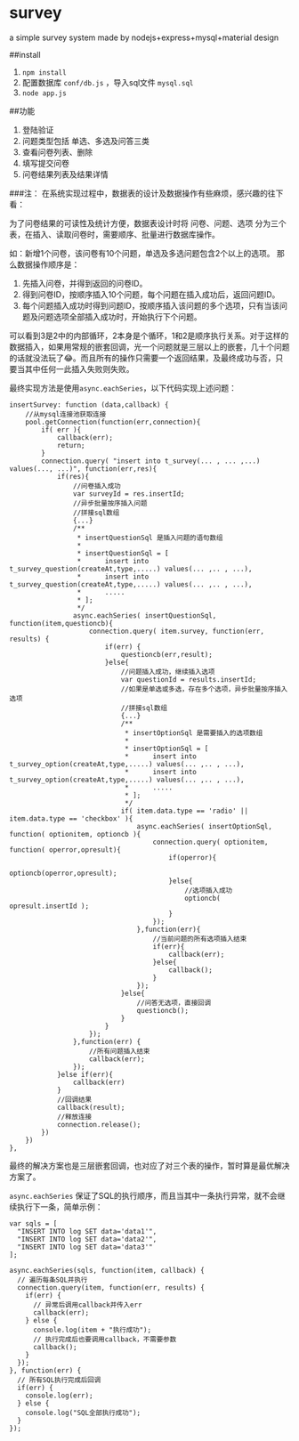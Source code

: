 # survey
a simple survey system made by nodejs+express+mysql+material design

##install
1. `npm install`
2. 配置数据库 `conf/db.js` ，导入sql文件 `mysql.sql`
3. `node app.js`

##功能
1. 登陆验证
1. 问题类型包括 单选、多选及问答三类
2. 查看问卷列表、删除
3. 填写提交问卷
4. 问卷结果列表及结果详情

###注：
在系统实现过程中，数据表的设计及数据操作有些麻烦，感兴趣的往下看：

为了问卷结果的可读性及统计方便，数据表设计时将 问卷、问题、选项 分为三个表，在插入、读取问卷时，需要顺序、批量进行数据库操作。

如：新增1个问卷，该问卷有10个问题，单选及多选问题包含2个以上的选项。
那么数据操作顺序是：
1. 先插入问卷，并得到返回的问卷ID。
2. 得到问卷ID，按顺序插入10个问题，每个问题在插入成功后，返回问题ID。
3. 每个问题插入成功时得到问题ID，按顺序插入该问题的多个选项，只有当该问题及问题选项全部插入成功时，开始执行下个问题。

可以看到3是2中的内部循环，2本身是个循环，1和2是顺序执行关系。对于这样的数据插入，如果用常规的嵌套回调，光一个问题就是三层以上的嵌套，几十个问题的话就没法玩了😂。而且所有的操作只需要一个返回结果，及最终成功与否，只要当其中任何一此插入失败则失败。

最终实现方法是使用`async.eachSeries`，以下代码实现上述问题：

```
insertSurvey: function (data,callback) {
	//从mysql连接池获取连接
	pool.getConnection(function(err,connection){
		if( err ){
			callback(err);
			return;
		}
		connection.query( "insert into t_survey(... , ... ,...) values(..., ...)", function(err,res){
			if(res){
				//问卷插入成功
				var surveyId = res.insertId;
				//异步批量按序插入问题
				//拼接sql数组
				{...}
				/**
				 * insertQuestionSql 是插入问题的语句数组
				 * 
				 * insertQuestionSql = [
				 * 		insert into t_survey_question(createAt,type,.....) values(... ,.. , ...),
				 * 		insert into t_survey_question(createAt,type,.....) values(... ,.. , ...),
				 * 		.....
				 * ];
				 */
				async.eachSeries( insertQuestionSql, function(item,questioncb){
					connection.query( item.survey, function(err, results) {
						if(err) {
							questioncb(err,result);
						}else{
							//问题插入成功，继续插入选项
							var questionId = results.insertId;
							//如果是单选或多选，存在多个选项，异步批量按序插入选项
							//拼接sql数组
							{...}
							/**
							 * insertOptionSql 是需要插入的选项数组
							 * 
							 * insertOptionSql = [
							 * 		insert into t_survey_option(createAt,type,.....) values(... ,.. , ...),
							 * 		insert into t_survey_option(createAt,type,.....) values(... ,.. , ...),
							 * 		.....
							 * ];
							 */
							if( item.data.type == 'radio' || item.data.type == 'checkbox' ){
								async.eachSeries( insertOptionSql, function( optionitem, optioncb ){
									connection.query( optionitem, function( operror,opresult){
										if(operror){
											optioncb(operror,opresult);
										}else{
											//选项插入成功
											optioncb( opresult.insertId );
										}
									});
								},function(err){
									//当前问题的所有选项插入结束
									if(err){
										callback(err);
									}else{
										callback();
									}
								});
							}else{
								//问答无选项，直接回调
								questioncb();
							}
						}
					});
				},function(err) {
					//所有问题插入结束
					callback(err);
				});
			}else if(err){
				callback(err)
			}
			//回调结果
			callback(result);
			//释放连接 
            connection.release();
		})
	})
},
```
最终的解决方案也是三层嵌套回调，也对应了对三个表的操作，暂时算是最优解决方案了。

`async.eachSeries` 保证了SQL的执行顺序，而且当其中一条执行异常，就不会继续执行下一条，简单示例：

```
var sqls = [
  "INSERT INTO log SET data='data1'",
  "INSERT INTO log SET data='data2'",
  "INSERT INTO log SET data='data3'"
];

async.eachSeries(sqls, function(item, callback) {
  // 遍历每条SQL并执行
  connection.query(item, function(err, results) {
    if(err) {
      // 异常后调用callback并传入err
      callback(err);
    } else {
      console.log(item + "执行成功");
      // 执行完成后也要调用callback，不需要参数
      callback();
    }
  });
}, function(err) {
  // 所有SQL执行完成后回调
  if(err) {
    console.log(err);
  } else {
    console.log("SQL全部执行成功");
  }
});
```


